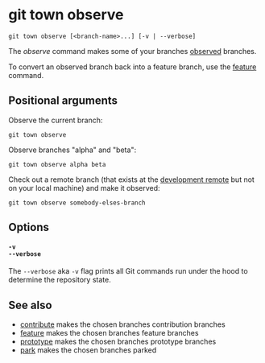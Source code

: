 # git town observe

```command-summary
git town observe [<branch-name>...] [-v | --verbose]
```

The _observe_ command makes some of your branches
[observed](../branch-types.md#observed-branches) branches.

To convert an observed branch back into a feature branch, use the
[feature](feature.md) command.

## Positional arguments

Observe the current branch:

```fish
git town observe
```

Observe branches "alpha" and "beta":

```fish
git town observe alpha beta
```

Check out a remote branch (that exists at the
[development remote](../preferences/dev-remote.md) but not on your local
machine) and make it observed:

```fish
git town observe somebody-elses-branch
```

## Options

#### `-v`<br>`--verbose`

The `--verbose` aka `-v` flag prints all Git commands run under the hood to
determine the repository state.

## See also

- [contribute](contribute.md) makes the chosen branches contribution branches
- [feature](feature.md) makes the chosen branches feature branches
- [prototype](prototype.md) makes the chosen branches prototype branches
- [park](park.md) makes the chosen branches parked
